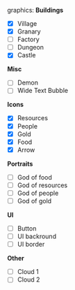 graphics:
  **Buildings**
  - [x] Village
  - [x] Granary
  - [ ] Factory
  - [ ] Dungeon
  - [x] Castle
  
  **Misc**
  - [ ] Demon
  - [ ] Wide Text Bubble
  
  **Icons**
  - [x] Resources
  - [x] People
  - [x] Gold
  - [x] Food
  - [x] Arrow
  
  **Portraits**
  
  - [ ] God of food
  - [ ] God of resources
  - [ ] God of people
  - [ ] God of gold

  **UI**
  - [ ] Button
  - [ ] UI backround
  - [ ] UI border

  **Other**
  - [ ] Cloud 1
  - [ ] Cloud 2